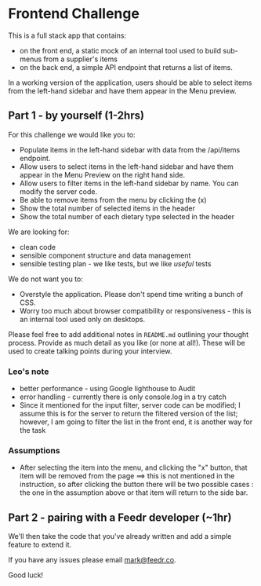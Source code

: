 # Frontend Challenge 

This is a full stack app that contains:
- on the front end, a static mock of an internal tool used to build sub-menus from a supplier's items
- on the back end, a simple API endpoint that returns a list of items.

In a working version of the application, users should be able to select items from the left-hand sidebar and have them appear in the Menu preview.

## Part 1 - by yourself (1-2hrs)

For this challenge we would like you to:

- Populate items in the left-hand sidebar with data from the /api/items endpoint.
- Allow users to select items in the left-hand sidebar and have them appear in the Menu Preview on the right hand side.
- Allow users to filter items in the left-hand sidebar by name. You can modify the server code.
- Be able to remove items from the menu by clicking the (x)
- Show the total number of selected items in the header
- Show the total number of each dietary type selected in the header

We are looking for: 
- clean code
- sensible component structure and data management 
- sensible testing plan - we like tests, but we like *useful* tests 

We do not want you to:

- Overstyle the application. Please don't spend time writing a bunch of CSS.
- Worry too much about browser compatibility or responsiveness - this is an internal tool used only on desktops. 

Please feel free to add additional notes in `README.md` outlining your thought process. Provide as much detail as you like (or none at all!). These will be used to create talking points during your interview.

### Leo's note
- better performance - using Google lighthouse to Audit
- error handling - currently there is only console.log in a try catch
- Since it mentioned for the input filter, server code can be modified; I assume this is for the server to return the filtered version of the list; however, I am going to filter the list in the front end, it is another way for the task

### Assumptions
- After selecting the item into the menu, and clicking the "x" button, that item will be removed from the page
==> this is not mentioned in the instruction, so after clicking the button there will be two possible cases : the one in the assumption above or that item will return to the side bar.


## Part 2 - pairing with a Feedr developer (~1hr)

We'll then take the code that you've already written and add a simple feature to extend it.


If you have any issues please email mark@feedr.co.

Good luck!

